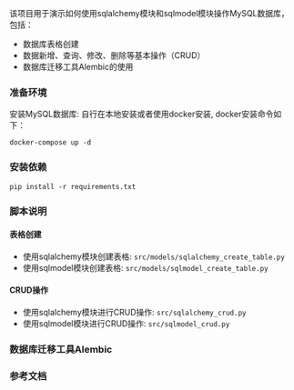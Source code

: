该项目用于演示如何使用sqlalchemy模块和sqlmodel模块操作MySQL数据库，包括：

- 数据库表格创建
- 数据新增、查询、修改、删除等基本操作（CRUD）
- 数据库迁移工具Alembic的使用

### 准备环境

安装MySQL数据库: 自行在本地安装或者使用docker安装, docker安装命令如下：

```shell
docker-compose up -d
```

### 安装依赖

```shell
pip install -r requirements.txt
```

### 脚本说明

#### 表格创建

- 使用sqlalchemy模块创建表格: `src/models/sqlalchemy_create_table.py`
- 使用sqlmodel模块创建表格: `src/models/sqlmodel_create_table.py`

#### CRUD操作

- 使用sqlalchemy模块进行CRUD操作: `src/sqlalchemy_crud.py`
- 使用sqlmodel模块进行CRUD操作: `src/sqlmodel_crud.py`


### 数据库迁移工具Alembic


### 参考文档



